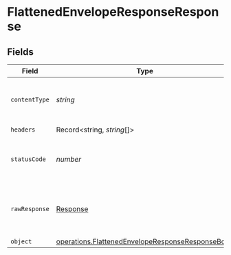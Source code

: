 # FlattenedEnvelopeResponseResponse


## Fields

| Field                                                                                                                       | Type                                                                                                                        | Required                                                                                                                    | Description                                                                                                                 |
| --------------------------------------------------------------------------------------------------------------------------- | --------------------------------------------------------------------------------------------------------------------------- | --------------------------------------------------------------------------------------------------------------------------- | --------------------------------------------------------------------------------------------------------------------------- |
| `contentType`                                                                                                               | *string*                                                                                                                    | :heavy_check_mark:                                                                                                          | HTTP response content type for this operation                                                                               |
| `headers`                                                                                                                   | Record<string, *string*[]>                                                                                                  | :heavy_check_mark:                                                                                                          | N/A                                                                                                                         |
| `statusCode`                                                                                                                | *number*                                                                                                                    | :heavy_check_mark:                                                                                                          | HTTP response status code for this operation                                                                                |
| `rawResponse`                                                                                                               | [Response](https://developer.mozilla.org/en-US/docs/Web/API/Response)                                                       | :heavy_check_mark:                                                                                                          | Raw HTTP response; suitable for custom response parsing                                                                     |
| `object`                                                                                                                    | [operations.FlattenedEnvelopeResponseResponseBody](../../../sdk/models/operations/flattenedenveloperesponseresponsebody.md) | :heavy_minus_sign:                                                                                                          | OK                                                                                                                          |